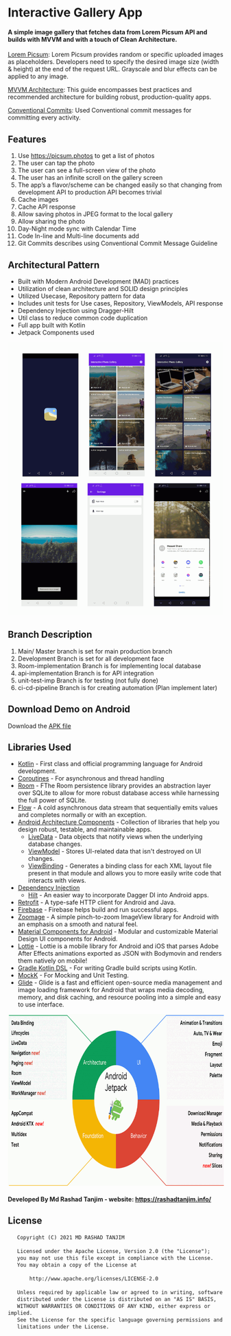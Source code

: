 # Interactive Gallery App

#### A simple image gallery that fetches data from **Lorem Picsum** API and builds with MVVM and with a touch of Clean Architecture.


[Lorem Picsum](https://picsum.photos/): Lorem Picsum provides random or specific uploaded images as placeholders. Developers need to specify the desired image size (width & height) at the end of the request URL. Grayscale and blur effects can be applied to any image.

[MVVM Architecture](https://developer.android.com/jetpack/guide): This guide encompasses best practices and recommended architecture for building robust, production-quality apps.

[Conventional Commits](https://www.conventionalcommits.org/en/v1.0.0/): Used Conventional commit messages for committing every activity.

## Features
1. Use https://picsum.photos to get a list of photos
2. The user can tap the photo
3. The user can see a full-screen view of the photo
4. The user has an infinite scroll on the gallery screen
5. The app’s a flavor/scheme can be changed easily so that changing from development API to production API becomes trivial
6. Cache images
7. Cache API response
8. Allow saving photos in JPEG format to the local gallery
9. Allow sharing the photo
10. Day-Night mode sync with Calendar Time
11. Code In-line and Multi-line documents add
12. Git Commits describes using Conventional Commit Message Guideline

## Architectural Pattern
* Built with Modern Android Development (MAD) practices
* Utilization of clean architecture and SOLID design principles
* Utilized Usecase, Repository pattern for data
* Includes unit tests for Use cases, Repository, ViewModels, API response
* Dependency Injection using Dragger-Hilt
* Util class to reduce common code duplication
* Full app built with Kotlin 
* Jetpack Components used

<img src="https://github.com/RashadTanjim/Interactive-Photo-Gallery-MVVM/blob/main/Documentation/app-preview.png" width="800px" />

## Branch Description
1. Main/ Master branch is set for main production branch
2. Development Branch is set for all development face
3. Room-implementation Branch is for implementing local database
4. api-implementation Branch is for API integration
5. unit-test-imp Branch is for testing (not fully done)
6. ci-cd-pipeline Branch is for creating automation (Plan implement later) 

## Download Demo on Android
Download the [APK file](https://github.com/RashadTanjim/Interactive-Photo-Gallery-MVVM/blob/main/Documentation/app-release-0.1.0.apk?raw=true)

## Libraries Used
- [Kotlin](https://kotlinlang.org/) - First class and official programming language for Android development.
- [Coroutines](https://kotlinlang.org/docs/reference/coroutines-overview.html) - For asynchronous and thread handling 
- [Room](https://developer.android.com/jetpack/androidx/releases/room) - FThe Room persistence library provides an abstraction layer over SQLite to allow for more robust database access while harnessing the full power of SQLite.
- [Flow](https://kotlin.github.io/kotlinx.coroutines/kotlinx-coroutines-core/kotlinx.coroutines.flow/-flow/) - A cold asynchronous data stream that sequentially emits values and completes normally or with an exception.
- [Android Architecture Components](https://developer.android.com/topic/libraries/architecture) - Collection of libraries that help you design robust, testable, and maintainable apps.
  - [LiveData](https://developer.android.com/topic/libraries/architecture/livedata) - Data objects that notify views when the underlying database changes.
  - [ViewModel](https://developer.android.com/topic/libraries/architecture/viewmodel) - Stores UI-related data that isn't destroyed on UI changes.
  - [ViewBinding](https://developer.android.com/topic/libraries/view-binding) - Generates a binding class for each XML layout file present in that module and allows you to more easily write code that interacts with views.
- [Dependency Injection](https://developer.android.com/training/dependency-injection)
  - [Hilt](https://dagger.dev/hilt) - An easier way to incorporate Dagger DI into Android apps. 
- [Retrofit](https://square.github.io/retrofit/) - A type-safe HTTP client for Android and Java.
- [Firebase](https://firebase.google.com/) - Firebase helps build and run successful apps.
- [Zoomage](http://jsibbold.github.io/zoomage/) - A simple pinch-to-zoom ImageView library for Android with an emphasis on a smooth and natural feel.
- [Material Components for Android](https://github.com/material-components/material-components-android) - Modular and customizable Material Design UI components for Android.
- [Lottie](https://github.com/airbnb/lottie-android/) - Lottie is a mobile library for Android and iOS that parses Adobe After Effects animations exported as JSON with Bodymovin and renders them natively on mobile!
- [Gradle Kotlin DSL](https://docs.gradle.org/current/userguide/kotlin_dsl.html) - For writing Gradle build scripts using Kotlin.
- [MockK](https://mockk.io) - For Mocking and Unit Testing.
- [Glide](https://github.com/bumptech/glide/) - Glide is a fast and efficient open-source media management and image loading framework for Android that wraps media decoding, memory, and disk caching, and resource pooling into a simple and easy to use interface.

<img src="https://github.com/RashadTanjim/Interactive-Photo-Gallery-MVVM/blob/main/Documentation/Jetpack.png" width="800px" height="400px" />


#### Developed By Md Rashad Tanjim - website: https://rashadtanjim.info/

## License

```
   Copyright (C) 2021 MD RASHAD TANJIM

   Licensed under the Apache License, Version 2.0 (the "License");
   you may not use this file except in compliance with the License.
   You may obtain a copy of the License at

       http://www.apache.org/licenses/LICENSE-2.0

   Unless required by applicable law or agreed to in writing, software
   distributed under the License is distributed on an "AS IS" BASIS,
   WITHOUT WARRANTIES OR CONDITIONS OF ANY KIND, either express or implied.
   See the License for the specific language governing permissions and
   limitations under the License.
```
